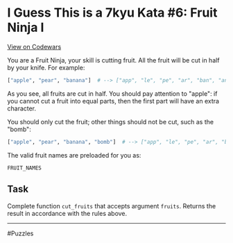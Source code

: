 # I Guess This is a 7kyu Kata #6: Fruit Ninja I

[View on Codewars](https://www.codewars.com/kata/57d60363a65454701d000e11/python)

You are a Fruit Ninja, your skill is cutting fruit. All the fruit will be cut in half by your knife. For example:

```python
["apple", "pear", "banana"]  # --> ["app", "le", "pe", "ar", "ban", "ana"]
```

As you see, all fruits are cut in half. You should pay attention to "apple": if you cannot cut a fruit into equal parts, then the first part will have an extra character.

You should only cut the fruit; other things should not be cut, such as the "bomb":

```python
["apple", "pear", "banana", "bomb"]  # --> ["app", "le", "pe", "ar", "ban", "ana", "bomb"]
```

The valid fruit names are preloaded for you as:

`FRUIT_NAMES`

## Task

Complete function `cut_fruits` that accepts argument `fruits`. Returns the result in accordance with the rules above.

---

#Puzzles